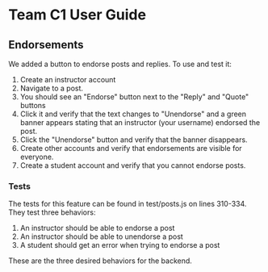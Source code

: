 # Team C1 User Guide

## Endorsements
We added a button to endorse posts and replies.
To use and test it:
1. Create an instructor account
2. Navigate to a post.
3. You should see an "Endorse" button next to the "Reply" and "Quote" buttons
4. Click it and verify that the text changes to "Unendorse" and a green banner appears stating that an instructor (your username) endorsed the post.
5. Click the "Unendorse" button and verify that the banner disappears.
6. Create other accounts and verify that endorsements are visible for everyone.
7. Create a student account and verify that you cannot endorse posts.

### Tests
The tests for this feature can be found in test/posts.js on lines 310-334. They test three behaviors:
1. An instructor should be able to endorse a post
2. An instructor should be able to unendorse a post
3. A student should get an error when trying to endorse a post

These are the three desired behaviors for the backend.